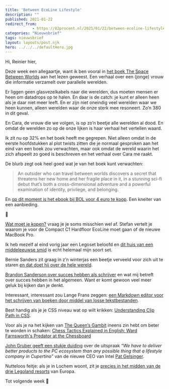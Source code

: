 ```yaml
---
title: 'Between EcoLine Lifestyle'
description: ""
published: 2021-01-22
redirect_from: 
            - https://82procent.nl/2021/01/22/between-ecoline-lifestyle/
categories: "Nieuwsbrief"
tags: nieuwsbrief	
layout: layouts/post.njk
hero: ../../../defaultHero.jpg
---
```

<!-- wp:paragraph -->

Hi, Reinier hier,

<!-- /wp:paragraph -->

<!-- wp:paragraph -->

Deze week een allegaartje, want ik ben vooral in [het boek The Space Between Worlds](https://www.goodreads.com/book/show/43301353-the-space-between-worlds) aan het lezen geweest. Een verhaal over een (jonge) vrouw die informatie verzamelt over parallelle werelden.

<!-- /wp:paragraph -->

<!-- wp:paragraph -->

Er liggen geen glasvezelkabels naar die werelden, dus moeten mensen er heen om datadrops op te halen. En daar is de catch: je kunt er alleen heen als je daar niet meer leeft. En er zijn niet oneindig veel werelden waar we heen kunnen, alleen werelden waar de onze sterk mee resoneert. Zo’n 380 in dit geval.

<!-- /wp:paragraph -->

<!-- wp:paragraph -->

En Cara, de vrouw die we volgen, is op zo’n beetje alle werelden al dood. En omdat de werelden zo op de onze lijken is haar verhaal het vertellen waard.

<!-- /wp:paragraph -->

<!-- wp:paragraph -->

Ik zit nu op 32% en het boek heeft me gegrepen. Niet alleen omdat in de eerste hoofdstukken al plot twists zitten die je normaal gesproken aan het eind van een boek zou verwachten, maar ook omdat de wereld waarin het zich afspeelt zo goed is beschreven en het verhaal over Cara me raakt.

<!-- /wp:paragraph -->

<!-- wp:paragraph -->

De blurb zegt ook heel goed wat je van het boek kunt verwachten:

<!-- /wp:paragraph -->

<!-- wp:quote -->

> An outsider who can travel between worlds discovers a secret that threatens her new home and her fragile place in it, in a stunning sci-fi debut that’s both a cross-dimensional adventure and a powerful examination of identity, privilege, and belonging.

<!-- /wp:quote -->

<!-- wp:paragraph -->

En [op dit moment is het ebook bij BOL voor 4 euro te koop](https://www.bol.com/nl/p/the-space-between-worlds/9200000129773422/?bltgh=vvmlVEA2z-sZeEfAtZhOYA.1_4.5.ProductTitle). Een kneiter van een aanbieding.

<!-- /wp:paragraph -->

<!-- wp:paragraph -->

👻

<!-- /wp:paragraph -->

<!-- wp:paragraph -->

[Wat moet je kopen?](https://www.youtube.com/watch?v=Xcdwp-JS0p4) vraag je je soms misschien wel af. Stefan vertelt je waarom je voor de Compact C1 Hardfloor EcoLine moet gaan of de nieuwe MacBook Pro.

<!-- /wp:paragraph -->

<!-- wp:paragraph -->

Ik heb mezelf al eind vorig jaar een Legoset beloofd en [dit huis van een middeleeuwse smid](https://www.youtube.com/watch?v=GULXtdoLgpQ) is echt helemaal mijn soort set.

<!-- /wp:paragraph -->

<!-- wp:paragraph -->

Bernie Sanders zit graag in z’n winterjas een beetje verveeld voor zich uit te staren [en dat doet hij over de hele wereld](https://bernie-sits.herokuapp.com).

<!-- /wp:paragraph -->

<!-- wp:paragraph -->

[Brandon Sanderson over succes hebben als schrijver](https://www.youtube.com/watch?v=qt3f88fi-Ic) en wat mij betreft over succes hebben in het algemeen. Want er komt gewoon veel meer geluk bij kijken dan je denkt.

<!-- /wp:paragraph -->

<!-- wp:paragraph -->

Interessant, interessant zou Lange Frans zeggen: [een Markdown editor voor het schrijven van boeken door middel van losse tekstbestanden](https://novelwriter.io).

<!-- /wp:paragraph -->

<!-- wp:paragraph -->

Best handig als je je CSS niveau wat op wilt krikken: [Understanding Clip Path in CSS](https://ishadeed.com/article/clip-path/).

<!-- /wp:paragraph -->

<!-- wp:paragraph -->

Voor als je na het kijken van [The Queen’s Gambit](<https://en.wikipedia.org/wiki/The_Queen%27s_Gambit_(miniseries)>) ineens zin hebt om beter te worden in schaken: [Chess Tactics Explained in English: Ward Farnsworth's Predator at the Chessboard](https://www.chesstactics.org/)

<!-- /wp:paragraph -->

<!-- wp:paragraph -->

[John Gruber geeft een stukje duiding](https://daringfireball.net/2021/01/incoming_ceo_of_a_sand-polishing_company_in_oregon_makes_curious_remark) over de uitspraak _“We have to deliver better products to the PC ecosystem than any possible thing that a lifestyle company in Cupertino”_ van de nieuwe CEO van Intel [Pat Gelsinger](https://en.wikipedia.org/wiki/Pat_Gelsinger).

<!-- /wp:paragraph -->

<!-- wp:paragraph -->

Nutteloos feitje: als je in Lochem woont, zit je [precies in het midden van de drie Legoland resorts](https://twitter.com/TheBigDataStats/status/1351608567678156800) van Europa.

<!-- /wp:paragraph -->

<!-- wp:paragraph -->

Tot volgende week 👋

<!-- /wp:paragraph -->
